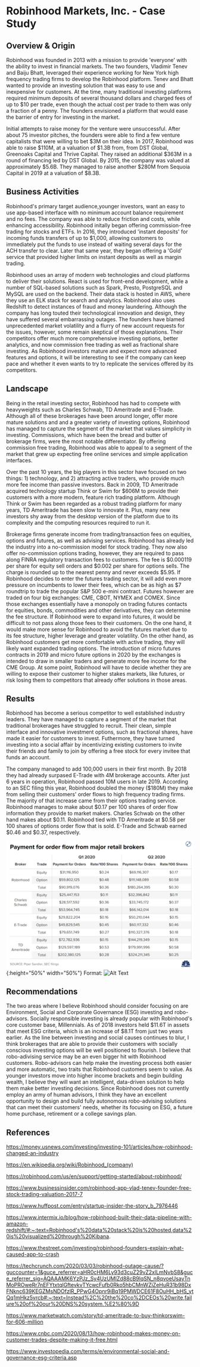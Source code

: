 # Robinhood Markets, Inc. - Case Study

## Overview & Origin

Robinhood was founded in 2013 with a mission to provide 'everyone' with the ability to invest in financial markets. The two founders, Vladimir Tenev and Baiju Bhatt, leveraged their experience working for New York high frequency trading firms to develop the Robinhood platform. Tenev and Bhatt wanted to provide an investing solution that was easy to use and inexpensive for customers. At the time, many traditional investing platforms required minimum deposits of several thousand dollars and charged fees of up to $10 per trade, even though the actual cost per trade to them was only a fraction of a penny. The founders envisioned a platform that would ease the barrier of entry for investing in the market.

Initial attempts to raise money for the venture were unsuccessful. After about 75 investor pitches, the founders were able to find a few venture capitalists that were willing to bet $3M on their idea. In 2017, Robinhood was able to raise $110M, at a valuation of $1.3B from, from DST Global, Greenoaks Capital and Thrive Capital. They raised an additional $363M in a round of financing led by DST Global. By 2015, the company was valued at approximately $5.6B. They managed to raise another $280M from Sequoia Capital in 2019 at a valuation of $8.3B.



## Business Activities


Robinhood's primary target audience,younger investors, want an easy to use app-based interface with no minimum account balance requirement and no fees. The company was able to reduce friction and costs, while enhancing accessibility. Robinhood initally began offering commission-free trading for stocks and ETFs. In 2016, they introduced 'instant deposits' for incoming funds transfers of up to $1,000, allowing customers to immediately put the funds to use instead of waiting several days for the ACH transfer to clear. Later that same year, they began offering a 'Gold' service that provided higher limits on instant deposits as well as margin trading.

Robinhood uses an array of modern web technologies and cloud platforms to deliver their solutions. React is used for front-end development, while a number of SQL-based solutions such as Spark, Presto, PostgreSQL and MySQL are used on the backend. Their data stack is hosted in AWS, where they use an ELK stack for search and analytics. Robinhood also uses Redshift to detect instances of fraud and money laundering. Although the company has long touted their technological innovation and design, they have suffered several embarrassing outages. The founders have blamed unprecedented market volatility and a flurry of new account requests for the issues, however, some remain skeptical of those explanations. Their competitors offer much more comprehensive investing options, better analytics, and now commission free trading as well as fractional share investing. As Robinhood investors mature and expect more advanced features and options, it will be interesting to see if the company can keep pace and whether it even wants to try to replicate the services offered by its competitors.



## Landscape


Being in the retail investing sector, Robinhood has had to compete with heavyweights such as Charles Schwab, TD Ameritrade and E-Trade. Although all of these brokerages have been around longer, offer more mature solutions and and a greater variety of investing options, Robinhood has managed to capture the segment of the market that values simplicity in investing. Commissions, which have been the bread and butter of brokerage firms, were the most notable differentiator. By offering commission free trading, Robinhood was able to appeal to a segment of the market that grew up expecting free online services and simple application interfaces.

Over the past 10 years, the big players in this sector have focused on two things: 1) technology, and 2) attracting active traders, who provide much more fee income than passive investors. Back in 2009, TD Ameritrade acquired technology startup Think or Swim for $606M to provide their customers with a more modern, feature rich trading platform. Although Think or Swim has been regarded as a robust trading platform for many years, TD Ameritrade has been slow to innovate it. Plus, many new investors shy away from the desktop version of the platform due to its complexity and the computing resources required to run it. 

Brokerage firms generate income from trading/transaction fees on equities, options and futures, as well as advising services. Robinhood has already led the industry into a no-commission model for stock trading. They now also offer no-commission options trading, however, they are required to pass along FINRA regulatory transaction fees to customers. The fee is $0.000119 per share for equity sell orders and $0.002 per share for options sells. The charge is rounded up to the nearest penny and never exceeds $5.95. If Robinhood decides to enter the futures trading sector, it will add even more pressure on incumbents to lower their fees, which can be as high as $7 roundtrip to trade the popular S&P 500 e-mini contract. Futures however are traded on four big exchanges: CME, CBOT, NYMEX and COMEX. Since those exchanges essentially have a monopoly on trading futures contacts for equities, bonds, commodities and other derivatives, they can determine the fee structure. If Robinhood were to expand into futures, it would be difficult to not pass along those fees to their customers. On the one hand, it would make more sense for Robinhood to avoid the futures market due to its fee structure, higher leverage and greater volatility. On the other hand, as Robinhood customers get more comfortable with active trading, they will likely want expanded trading options. The introduction of micro futures contracts in 2019 and micro future options in 2020 by the exchanges is intended to draw in smaller traders and generate more fee income for the CME Group. At some point, Robinhood will have to decide whether they are willing to expose their customer to higher stakes markets, like futures, or risk losing them to competitors that already offer solutions in those areas.



## Results


Robinhood has become a serious competitor to well established industry leaders. They have managed to capture a segment of the market that traditional brokerages have struggled to recruit. Their clean, simple interface and innovative investment options, such as fractional shares, have made it easier for customers to invest. Futhermore, they have turned investing into a social affair by incentivizing existing customers to invite their friends and family to join by offering a free stock for every invitee that funds an account.

The company managed to add 100,000 users in their first month. By 2018 they had already surpased E-Trade with 4M brokerage accounts. After just 6 years in operation, Robinhood passed 10M users in late 2019. According to an SEC filing this year, Robinhood doubled the money ($180M) they make from selling their customers' order flows to high frequency trading firms. The majority of that increase came from their options trading service. Robinhood manages to make about $0.17 per 100 shares of order flow information they provide to market makers. Charles Schwab on the other hand makes about $0.11. Robinhood tied with TD Ameritrade at $0.58 per 100 shares of options order flow that is sold. E-Trade and Schwab earned $0.46 and $0.37, respectively.

![Order Flow](../images/orderflow.jpg){:height="50%" width="50%"}
Format: ![Alt Text](url)


## Recommendations


The two areas where I believe Robinhood should consider focusing on are Environment, Social and Corporate Governance (ESG) investing and robo-advisors. Socially responsible investing is already popular with Robinhood's core customer base, Millennials. As of 2018 investors held $11.6T in assets that meet ESG criteria, which is an increase of $8.1T from just two years earlier. As the line between investing and social causes continues to blur, I think brokerages that are able to provide their customers with socially conscious investing options will be well positioned to flourish. I believe that robo-adivising service may be an even bigger hit with Robinhood customers. Robo-advisors can help make the investing process both easier and more automatic, two traits that Robinhood customers seem to value. As younger investors move into higher income brackets and begin building wealth, I believe they will want an intelligent, data-driven solution to help them make better investing decisions. Since Robinhood does not currently employ an army of human advisors, I think they have an excellent opportunity to design and build fully autonomous robo-advising solutions that can meet their customers' needs, whether its focusing on ESG, a future home purchase, retirement or a college savings plan.



## References


https://money.usnews.com/investing/investing-101/articles/how-robinhood-changed-an-industry

https://en.wikipedia.org/wiki/Robinhood_(company)

https://robinhood.com/us/en/support/getting-started/about-robinhood/

https://www.businessinsider.com/robinhood-app-vlad-tenev-founder-free-stock-trading-valuation-2017-7

https://www.huffpost.com/entry/startup-insider-the-story_b_7976446

https://www.intermix.io/blog/how-robinhood-built-their-data-pipeline-with-amazon-redshift/#:~:text=Robinhood's%20data%20stack%20is%20hosted,data%20is%20visualized%20through%20Kibana.

https://www.thestreet.com/investing/robinhood-founders-explain-what-caused-app-to-crash

https://techcrunch.com/2020/03/03/robinhood-outage-cause/?guccounter=1&guce_referrer=aHR0cHM6Ly93d3cuZ29vZ2xlLmNvbS8&guce_referrer_sig=AQAAAMK6YzPJz_Sy4UzUMIZd88cB9lqSN_n8qvoeUsayTnMoPROweRr7nEFYtxtqlGftevkvTYcwcFufb0Rko5hbCMnWZiZeHuR31b98DxFNknc639KEGZMsNDOfzlR_PPwG4Opnr9iBq19PMWDCE61F8OuHH_bHS_ytQq1mHkz5vrcb#:~:text=Instead%2C%20the%20co%2DCEOs%20write,failure%20of%20our%20DNS%20system.%E2%80%9D

https://www.marketwatch.com/story/td-ameritrade-to-buy-thinkorswim-for-606-million

https://www.cnbc.com/2020/08/13/how-robinhood-makes-money-on-customer-trades-despite-making-it-free.html

https://www.investopedia.com/terms/e/environmental-social-and-governance-esg-criteria.asp